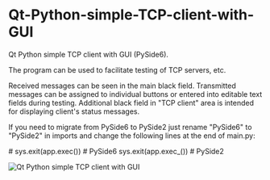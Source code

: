 # Qt-Python-simple-TCP-client-with-GUI
Qt Python simple TCP client with GUI (PySide6).

The program can be used to facilitate testing of TCP servers, etc.

Received messages can be seen in the main black field.
Transmitted messages can be assigned to individual buttons or entered into editable text fields during testing.
Additional black field in "TCP client" area is intended for displaying client's status messages.

If you need to migrate from PySide6 to PySide2 just rename "PySide6" to "PySide2" in imports and change the following lines at the end of main.py:

\# sys.exit(app.exec())  # PySide6
sys.exit(app.exec_())   # PySide2


![Qt Python simple TCP client with GUI](https://github.com/avanuser/qt-simple-tcp-server-with-GUI/blob/main/qt-python-simple-tcp-client-with-gui.png)
